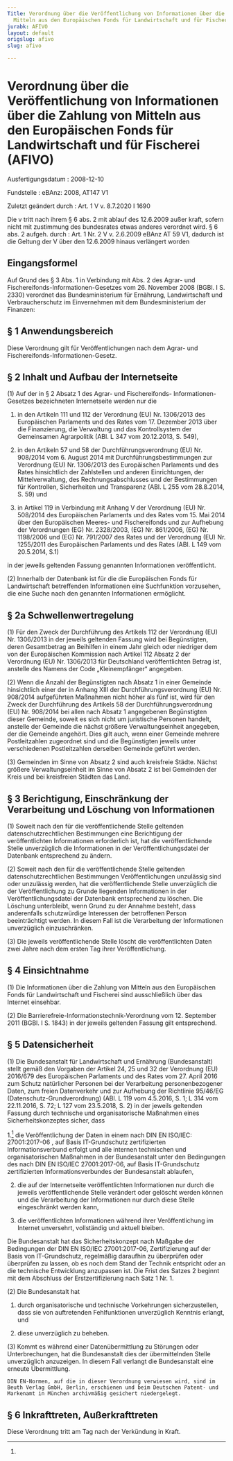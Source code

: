 ```yaml
---
Title: Verordnung über die Veröffentlichung von Informationen über die Zahlung von
  Mitteln aus den Europäischen Fonds für Landwirtschaft und für Fischerei
jurabk: AFIVO
layout: default
origslug: afivo
slug: afivo

---
```


# Verordnung über die Veröffentlichung von Informationen über die Zahlung von Mitteln aus den Europäischen Fonds für Landwirtschaft und für Fischerei (AFIVO)

Ausfertigungsdatum
:   2008-12-10

Fundstelle
:   eBAnz: 2008, AT147 V1

Zuletzt geändert durch
:   Art. 1 V v. 8.7.2020 I 1690

Die v tritt nach ihrem § 6 abs. 2 mit ablauf des 12.6.2009 außer kraft, sofern nicht mit zustimmung des bundesrates etwas anderes verordnet wird. § 6 abs. 2 aufgeh. durch
:   Art. 1 Nr. 2 V v. 2.6.2009 eBAnz AT 59 V1, dadurch ist die Geltung der V über den 12.6.2009 hinaus verlängert worden


## Eingangsformel

Auf Grund des § 3 Abs. 1 in Verbindung mit Abs. 2 des Agrar- und
Fischereifonds-Informationen-Gesetzes vom 26. November 2008 (BGBl. I
S. 2330) verordnet das Bundesministerium für Ernährung, Landwirtschaft
und Verbraucherschutz im Einvernehmen mit dem Bundesministerium der
Finanzen:


## § 1 Anwendungsbereich

Diese Verordnung gilt für Veröffentlichungen nach dem Agrar- und
Fischereifonds-Informationen-Gesetz.


## § 2 Inhalt und Aufbau der Internetseite

(1) Auf der in § 2 Absatz 1 des Agrar- und Fischereifonds-
Informationen-Gesetzes bezeichneten Internetseite werden nur die

1.  in den Artikeln 111 und 112 der Verordnung (EU) Nr. 1306/2013 des
    Europäischen Parlaments und des Rates vom 17. Dezember 2013 über die
    Finanzierung, die Verwaltung und das Kontrollsystem der Gemeinsamen
    Agrarpolitik (ABl. L 347 vom 20.12.2013, S. 549),


2.  in den Artikeln 57 und 58 der Durchführungsverordnung (EU) Nr.
    908/2014 vom 6. August 2014 mit Durchführungsbestimmungen zur
    Verordnung (EU) Nr. 1306/2013 des Europäischen Parlaments und des
    Rates hinsichtlich der Zahlstellen und anderen Einrichtungen, der
    Mittelverwaltung, des Rechnungsabschlusses und der Bestimmungen für
    Kontrollen, Sicherheiten und Transparenz (ABl. L 255 vom 28.8.2014, S.
    59) und


3.  in Artikel 119 in Verbindung mit Anhang V der Verordnung (EU) Nr.
    508/2014 des Europäischen Parlaments und des Rates vom 15. Mai 2014
    über den Europäischen Meeres- und Fischereifonds und zur Aufhebung der
    Verordnungen (EG) Nr. 2328/2003, (EG) Nr. 861/2006, (EG) Nr. 1198/2006
    und (EG) Nr. 791/2007 des Rates und der Verordnung (EU) Nr. 1255/2011
    des Europäischen Parlaments und des Rates (ABl. L 149 vom 20.5.2014,
    S.1)



in der jeweils geltenden Fassung genannten Informationen
veröffentlicht.

(2) Innerhalb der Datenbank ist für die die Europäischen Fonds für
Landwirtschaft betreffenden Informationen eine Suchfunktion
vorzusehen, die eine Suche nach den genannten Informationen
ermöglicht.


## § 2a Schwellenwertregelung

(1) Für den Zweck der Durchführung des Artikels 112 der Verordnung
(EU) Nr. 1306/2013 in der jeweils geltenden Fassung wird bei
Begünstigten, deren Gesamtbetrag an Beihilfen in einem Jahr gleich
oder niedriger dem von der Europäischen Kommission nach Artikel 112
Absatz 2 der Verordnung (EU) Nr. 1306/2013 für Deutschland
veröffentlichten Betrag ist, anstelle des Namens der Code
„Kleinempfänger“ angegeben.

(2) Wenn die Anzahl der Begünstigten nach Absatz 1 in einer Gemeinde
hinsichtlich einer der in Anhang XIII der Durchführungsverordnung (EU)
Nr. 908/2014 aufgeführten Maßnahmen nicht höher als fünf ist, wird für
den Zweck der Durchführung des Artikels 58 der Durchführungsverordnung
(EU) Nr. 908/2014 bei allen nach Absatz 1 angegebenen Begünstigten
dieser Gemeinde, soweit es sich nicht um juristische Personen handelt,
anstelle der Gemeinde die nächst größere Verwaltungseinheit angegeben,
der die Gemeinde angehört. Dies gilt auch, wenn einer Gemeinde mehrere
Postleitzahlen zugeordnet sind und die Begünstigten jeweils unter
verschiedenen Postleitzahlen derselben Gemeinde geführt werden.

(3) Gemeinden im Sinne von Absatz 2 sind auch kreisfreie Städte.
Nächst größere Verwaltungseinheit im Sinne von Absatz 2 ist bei
Gemeinden der Kreis und bei kreisfreien Städten das Land.


## § 3 Berichtigung, Einschränkung der Verarbeitung und Löschung von Informationen

(1) Soweit nach den für die veröffentlichende Stelle geltenden
datenschutzrechtlichen Bestimmungen eine Berichtigung der
veröffentlichten Informationen erforderlich ist, hat die
veröffentlichende Stelle unverzüglich die Informationen in der
Veröffentlichungsdatei der Datenbank entsprechend zu ändern.

(2) Soweit nach den für die veröffentlichende Stelle geltenden
datenschutzrechtlichen Bestimmungen Veröffentlichungen unzulässig sind
oder unzulässig werden, hat die veröffentlichende Stelle unverzüglich
die der Veröffentlichung zu Grunde liegenden Informationen in der
Veröffentlichungsdatei der Datenbank entsprechend zu löschen. Die
Löschung unterbleibt, wenn Grund zu der Annahme besteht, dass
anderenfalls schutzwürdige Interessen der betroffenen Person
beeinträchtigt werden. In diesem Fall ist die Verarbeitung der
Informationen unverzüglich einzuschränken.

(3) Die jeweils veröffentlichende Stelle löscht die veröffentlichten
Daten zwei Jahre nach dem ersten Tag ihrer Veröffentlichung.


## § 4 Einsichtnahme

(1) Die Informationen über die Zahlung von Mitteln aus den
Europäischen Fonds für Landwirtschaft und Fischerei sind
ausschließlich über das Internet einsehbar.

(2) Die Barrierefreie-Informationstechnik-Verordnung vom 12. September
2011 (BGBl. I S. 1843) in der jeweils geltenden Fassung gilt
entsprechend.


## § 5 Datensicherheit

(1) Die Bundesanstalt für Landwirtschaft und Ernährung (Bundesanstalt)
stellt gemäß den Vorgaben der Artikel 24, 25 und 32 der Verordnung
(EU) 2016/679 des Europäischen Parlaments und des Rates vom 27. April
2016 zum Schutz natürlicher Personen bei der Verarbeitung
personenbezogener Daten, zum freien Datenverkehr und zur Aufhebung der
Richtlinie 95/46/EG (Datenschutz-Grundverordnung) (ABl. L 119 vom
4\.5.2016, S. 1; L 314 vom 22.11.2016, S. 72; L 127 vom 23.5.2018,
S. 2) in der jeweils geltenden Fassung durch technische und
organisatorische Maßnahmen eines Sicherheitskonzeptes sicher, dass

1.[^F812257_01_BJNR614700008BJNE000602119]
  die Veröffentlichung der Daten in einem nach DIN EN ISO/IEC:
    27001:2017-06
    , auf Basis IT-Grundschutz zertifizierten Informationsverbund erfolgt
    und alle internen technischen und organisatorischen Maßnahmen in der
    Bundesanstalt unter den Bedingungen des nach DIN EN ISO/IEC
    27001:2017-06, auf Basis IT-Grundschutz zertifizierten
    Informationsverbundes der Bundesanstalt ablaufen,


2.  die auf der Internetseite veröffentlichten Informationen nur durch die
    jeweils veröffentlichende Stelle verändert oder gelöscht werden können
    und die Verarbeitung der Informationen nur durch diese Stelle
    eingeschränkt werden kann,


3.  die veröffentlichten Informationen während ihrer Veröffentlichung im
    Internet unversehrt, vollständig und aktuell bleiben.



Die Bundesanstalt hat das Sicherheitskonzept nach Maßgabe der
Bedingungen der DIN EN ISO/IEC 27001:2017-06, Zertifizierung auf der
Basis von IT-Grundschutz, regelmäßig daraufhin zu überprüfen oder
überprüfen zu lassen, ob es noch dem Stand der Technik entspricht oder
an die technische Entwicklung anzupassen ist. Die Frist des Satzes 2
beginnt mit dem Abschluss der Erstzertifizierung nach Satz 1 Nr. 1.

(2) Die Bundesanstalt hat

1.  durch organisatorische und technische Vorkehrungen sicherzustellen,
    dass sie von auftretenden Fehlfunktionen unverzüglich Kenntnis
    erlangt, und


2.  diese unverzüglich zu beheben.




(3) Kommt es während einer Datenübermittlung zu Störungen oder
Unterbrechungen, hat die Bundesanstalt dies der übermittelnden Stelle
unverzüglich anzuzeigen. In diesem Fall verlangt die Bundesanstalt
eine erneute Übermittlung.

    DIN EN-Normen, auf die in dieser Verordnung verwiesen wird, sind im
    Beuth Verlag GmbH, Berlin, erschienen und beim Deutschen Patent- und
    Markenamt in München archivmäßig gesichert niedergelegt.
[^F812257_01_BJNR614700008BJNE000602119]: 

## § 6 Inkrafttreten, Außerkrafttreten

Diese Verordnung tritt am Tag nach der Verkündung in Kraft.

